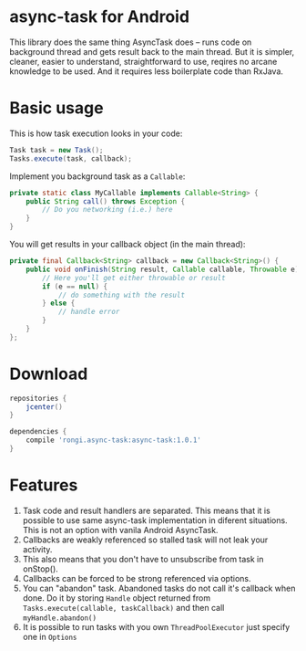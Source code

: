 async-task for Android
===========================

This library does the same thing AsyncTask does – runs code on background thread and gets result back to the main thread. But it is simpler, cleaner, easier to understand, straightforward to use, reqires no arcane knowledge to be used. And it requires less boilerplate code than RxJava.

Basic usage
===========

This is how task execution looks in your code:

```java
Task task = new Task();
Tasks.execute(task, callback);
```

Implement you background task as a `Callable`:

```java
private static class MyCallable implements Callable<String> {
	public String call() throws Exception {
		// Do you networking (i.e.) here
	}
}
```

You will get results in your callback object (in the main thread):

```java
private final Callback<String> callback = new Callback<String>() {
	public void onFinish(String result, Callable callable, Throwable e) {
		// Here you'll get either throwable or result
		if (e == null) {
			// do something with the result
		} else {
			// handle error
		}
	}
};
```

Download
========

```groovy
repositories {
    jcenter()
}

dependencies {
    compile 'rongi.async-task:async-task:1.0.1'
}
```

Features
========

1. Task code and result handlers are separated. This means that it is possible to use same async-task implementation in diferent situations. This is not an option with vanila Android AsyncTask.
2. Callbacks are weakly referenced so stalled task will not leak your activity.
3. This also means that you don't have to unsubscribe from task in onStop().
4. Callbacks can be forced to be strong referenced via options.
5. You can "abandon" task. Abandoned tasks do not call it's callback when done. Do it by storing `Handle` object returned from `Tasks.execute(callable, taskCallback)` and then call `myHandle.abandon()`
6. It is possible to run tasks with you own `ThreadPoolExecutor` just specify one in `Options`
